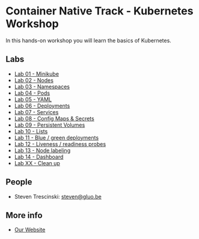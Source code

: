 # Container Native Track - Kubernetes Workshop

In this hands-on workshop you will learn the basics of Kubernetes.

## Labs

* [Lab 01 - Minikube](lab-01)
* [Lab 02 - Nodes](lab-02)
* [Lab 03 - Namespaces](lab-03)
* [Lab 04 - Pods](lab-04)
* [Lab 05 - YAML](lab-05)
* [Lab 06 - Deployments](lab-06)
* [Lab 07 - Services](lab-07)
* [Lab 08 - Config Maps & Secrets](lab-08)
* [Lab 09 - Persistent Volumes](lab-09)
* [Lab 10 - Lists](lab-10)
* [Lab 11 - Blue / green deployments](lab-11)
* [Lab 12 - Liveness / readiness probes](lab-12)
* [Lab 13 - Node labeling](lab-13)
* [Lab 14 - Dashboard](lab-14)
* [Lab XX - Clean up](lab-XX)

## People

* Steven Trescinski: steven@gluo.be

## More info

* [Our Website](http://www.gluo.be)
